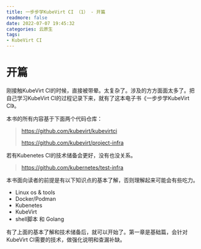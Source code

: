 ```yaml
---
title: 一步步学KubeVirt CI （1） - 开篇
readmore: false
date: 2022-07-07 19:45:32
categories: 云原生
tags:
- KubeVirt CI
---
```



# 开篇

刚接触KubeVirt CI的时候，直接被带晕。太复杂了。涉及的方方面面太多了。把自己学习KubeVirt CI的过程记录下来，就有了这本电子书《一步步学KubeVirt CI》。

本书的所有内容基于下面两个代码仓库：
> https://github.com/kubevirt/kubevirtci
>
> https://github.com/kubevirt/project-infra

若有Kubenetes CI的技术储备会更好，没有也没关系。
> https://github.com/kubernetes/test-infra

本书面向读者的前提是有以下知识点的基本了解，否则理解起来可能会有些吃力。
* Linux os & tools
* Docker/Podman 
* Kubenetes
* KubeVirt
* shell脚本 和 Golang

有了上面的基本了解和技术储备后，就可以开始了。第一章是基础篇，会针对KubeVirt CI需要的技术，做强化说明和查漏补缺。